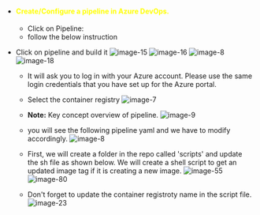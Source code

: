 
- #### <span style="color: Yellow;"> Create/Configure a pipeline in Azure DevOps.
  - Click on Pipeline:
   - follow the below instruction

- Click on pipeline and build it 
![image-15](https://github.com/user-attachments/assets/1569057a-b780-47fe-8272-236869de1a36)
![image-16](https://github.com/user-attachments/assets/b107209b-4d3e-4e0f-8fcd-969b61c43e15)
![image-8](https://github.com/user-attachments/assets/a3f02167-7b1e-46dd-8c66-7dadb0d7f4a1)
![image-18](https://github.com/user-attachments/assets/646a7063-9021-445f-9123-9be24ecd9c53)
    
  - It will ask you to log in with your Azure account. Please use the same login credentials that you have set up for the Azure portal.

  - Select the container registry
![image-7](https://github.com/user-attachments/assets/ebc5630e-d798-45d5-8688-2fe602defb3c)


  - **Note:** Key concept overview of pipeline.
![image-9](https://github.com/user-attachments/assets/2c902e33-4243-4171-a666-9d0eb5743120)


  - you will see the following pipeline yaml and we have to modify accordingly.
![image-8](https://github.com/user-attachments/assets/ab975781-a81a-41b7-bc2c-fa0686ac518b)

  - First, we will create a folder in the repo called 'scripts' and update the sh file as shown below. We will create a shell script to get an updated image tag if it is creating a new image.
![image-55](https://github.com/user-attachments/assets/43b96a06-d27c-46bf-b24a-1c0d7196f55a)
![image-80](https://github.com/user-attachments/assets/dd1b68b4-5e89-4f34-895f-1381eb513e9c)


  - Don't forget to update the container registroty name in the script file.
![image-23](https://github.com/user-attachments/assets/f74f2934-17d8-477a-a964-b725ab67e672)